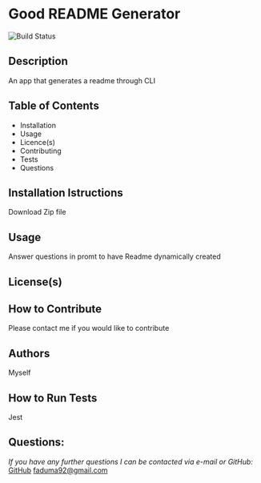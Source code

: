 # Good README Generator
![Build Status](https://img.shields.io/badge/build-passing-brightgreen)
## Description
An app that generates a readme through CLI
## Table of Contents
- Installation
- Usage
- Licence(s)
- Contributing
- Tests
- Questions
## Installation Istructions
Download Zip file
## Usage
Answer questions in promt to have Readme dynamically created
## License(s)

## How to Contribute
Please contact me if you would like to contribute
## Authors 
Myself
## How to Run Tests 
Jest
## Questions:  
*If you have any further questions I can be contacted via e-mail or GitHub:*
    [GitHub](https://github.com/Faduma92) 
    faduma92@gmail.com

